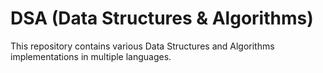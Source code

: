 # DSA (Data Structures & Algorithms)
This repository contains various Data Structures and Algorithms implementations in multiple languages.
